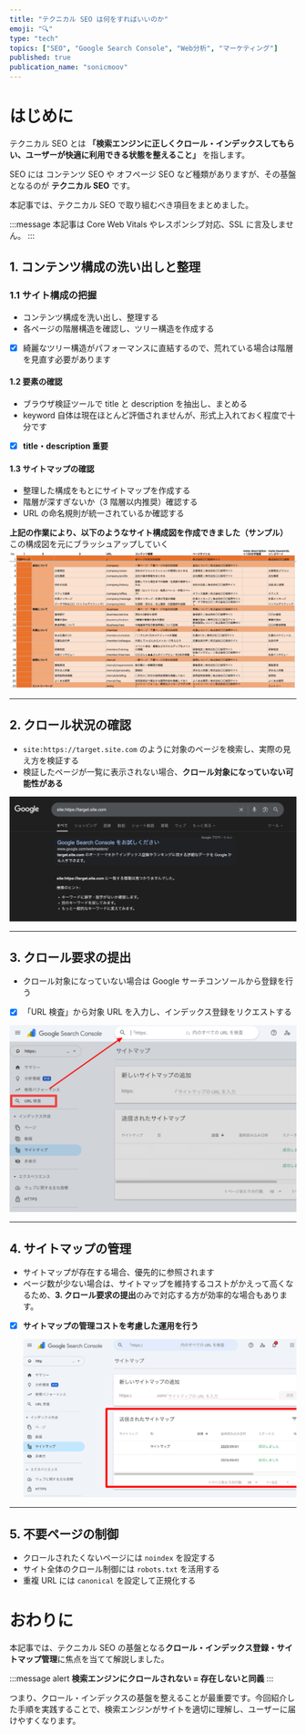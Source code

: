 ```yaml
---
title: "テクニカル SEO は何をすればいいのか"
emoji: "🔍"
type: "tech"
topics: ["SEO", "Google Search Console", "Web分析", "マーケティング"]
published: true
publication_name: "sonicmoov"
---
```


# はじめに

テクニカル SEO とは **「検索エンジンに正しくクロール・インデックスしてもらい、ユーザーが快適に利用できる状態を整えること」** を指します。

SEO には コンテンツ SEO や オフページ SEO など種類がありますが、その基盤となるのが **テクニカル SEO** です。

本記事では、テクニカル SEO で取り組むべき項目をまとめました。

:::message
本記事は Core Web Vitals やレスポンシブ対応、SSL に言及しません。
:::

## 1. コンテンツ構成の洗い出しと整理

### 1.1 サイト構成の把握

- コンテンツ構成を洗い出し、整理する
- 各ページの階層構造を確認し、ツリー構造を作成する
- [x] 綺麗なツリー構造がパフォーマンスに直結するので、荒れている場合は階層を見直す必要があります

#### 1.2 要素の確認

- ブラウザ検証ツールで title と description を抽出し、まとめる
- keyword 自体は現在ほとんど評価されませんが、形式上入れておく程度で十分です
- [x] **title・description 重要**

#### 1.3 サイトマップの確認

- 整理した構成をもとにサイトマップを作成する
- 階層が深すぎないか（3 階層以内推奨）確認する
- URL の命名規則が統一されているか確認する

**上記の作業により、以下のようなサイト構成図を作成できました（サンプル）**
この構成図を元にブラッシュアップしていく
![構成整理サンプル](/images/seo/sitemap.png)

---

## 2. クロール状況の確認

- `site:https://target.site.com` のように対象のページを検索し、実際の見え方を検証する
- 検証したページが一覧に表示されない場合、**クロール対象になっていない可能性がある**

![site検索の例](/images/seo/site-search.png)

---

## 3. クロール要求の提出

- クロール対象になっていない場合は Google サーチコンソールから登録を行う
- [x] 「URL 検査」から対象 URL を入力し、インデックス登録をリクエストする

![Search Console](/images/seo/url-check.png)

---

## 4. サイトマップの管理

- サイトマップが存在する場合、優先的に参照されます
- ページ数が少ない場合は、サイトマップを維持するコストがかえって高くなるため、**3. クロール要求の提出**のみで対応する方が効率的な場合もあります。
- [x] **サイトマップの管理コストを考慮した運用を行う**

  ![サイトマップ登録](/images/seo/sitemap-regis.png)

---

## 5. 不要ページの制御

- クロールされたくないページには `noindex` を設定する
- サイト全体のクロール制御には `robots.txt` を活用する
- 重複 URL には `canonical` を設定して正規化する

# おわりに

本記事では、テクニカル SEO の基盤となる**クロール・インデックス登録・サイトマップ管理**に焦点を当てて解説しました。

:::message alert
**検索エンジンにクロールされない = 存在しないと同義**
:::

つまり、クロール・インデックスの基盤を整えることが最重要です。今回紹介した手順を実践することで、検索エンジンがサイトを適切に理解し、ユーザーに届けやすくなります。
